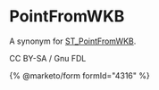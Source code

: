 # PointFromWKB

A synonym for [ST\_PointFromWKB](st_pointfromwkb.md).

CC BY-SA / Gnu FDL

{% @marketo/form formId="4316" %}
